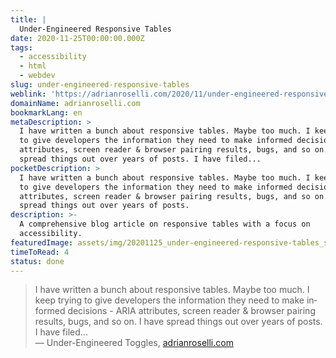 ```yaml
---
title: |
  Under-Engineered Responsive Tables
date: 2020-11-25T00:00:00.000Z
tags:
  - accessibility
  - html
  - webdev
slug: under-engineered-responsive-tables
weblink: 'https://adrianroselli.com/2020/11/under-engineered-responsive-tables.html'
domainName: adrianroselli.com
bookmarkLang: en
metaDescription: >
  I have written a bunch about responsive tables. Maybe too much. I keep trying
  to give developers the information they need to make informed decisions - ARIA
  attributes, screen reader & browser pairing results, bugs, and so on. I have
  spread things out over years of posts. I have filed...
pocketDescription: >
  I have written a bunch about responsive tables. Maybe too much. I keep trying
  to give developers the information they need to make informed decisions - ARIA
  attributes, screen reader & browser pairing results, bugs, and so on. I have
  spread things out over years of posts.
description: >-
  A comprehensive blog article on responsive tables with a focus on
  accessibility.
featuredImage: assets/img/20201125_under-engineered-responsive-tables_screenshot.png
timeToRead: 4
status: done
---
```

<blockquote lang="en">I have written a bunch about responsive tables. Maybe too much. I keep trying to give developers the information they need to make informed decisions - ARIA attributes, screen reader & browser pairing results, bugs, and so on. I have spread things out over years of posts. I have filed...
<footer>— Under-Engineered Toggles, <a href="https://adrianroselli.com/2020/11/under-engineered-responsive-tables.html">adrianroselli.com</a></footer></blockquote>

